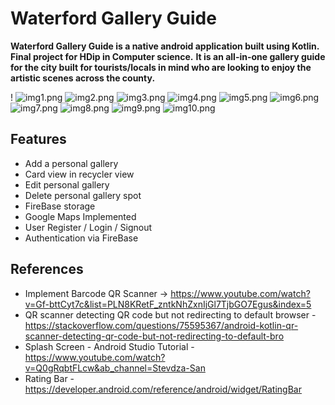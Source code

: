 # __Waterford Gallery Guide__

__Waterford Gallery Guide is a native android application built using Kotlin.__
__Final project for HDip in Computer science.__
__It is an all-in-one gallery guide for the city built for tourists/locals in mind who are looking to enjoy the artistic scenes across the county.__

!
![img1.png](img1.png)
![img2.png](img2.png)
![img3.png](img3.png)
![img4.png](img4.png)
![img5.png](img5.png)
![img6.png](img6.png)
![img7.png](img7.png)
![img8.png](img8.png)
![img9.png](img9.png)
![img10.png](img9.png)

## Features
- Add a personal gallery
- Card view in recycler view 
- Edit personal gallery 
- Delete personal gallery spot 
- FireBase storage
- Google Maps Implemented
- User Register / Login / Signout
- Authentication via FireBase

## References
- Implement Barcode QR Scanner -> https://www.youtube.com/watch?v=Gf-bttCyt7c&list=PLN8KRetF_zntkNhZxnIjGl7TjbGO7Egus&index=5
- QR scanner detecting QR code but not redirecting to default browser - https://stackoverflow.com/questions/75595367/android-kotlin-qr-scanner-detecting-qr-code-but-not-redirecting-to-default-bro
- Splash Screen - Android Studio Tutorial - https://www.youtube.com/watch?v=Q0gRqbtFLcw&ab_channel=Stevdza-San
- Rating Bar - https://developer.android.com/reference/android/widget/RatingBar